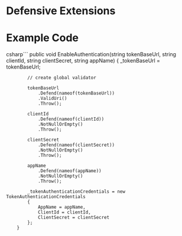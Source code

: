 # Defensive Extensions

# Example Code

csharp```
public void EnableAuthentication(string tokenBaseUrl, string clientId, string clientSecret, string appName)
        {
            _tokenBaseUrl = tokenBaseUrl;

            // create global validator
            
            tokenBaseUrl
                .Defend(nameof(tokenBaseUrl))
                .ValidUri()
                .Throw();

            clientId
                .Defend(nameof(clientId))
                .NotNullOrEmpty()
                .Throw();

            clientSecret
                .Defend(nameof(clientSecret))
                .NotNullOrEmpty()
                .Throw();

            appName
                .Defend(nameof(appName))
                .NotNullOrEmpty()
                .Throw();

            _tokenAuthenticationCredentials = new TokenAuthenticationCredentials
            {
                AppName = appName,
                ClientId = clientId,
                ClientSecret = clientSecret
            };
        }
```